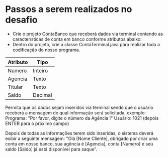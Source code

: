 # Passos a serem realizados no desafio

- Crie o projeto ContaBanco que receberá dados via terminal contendo as características de conta em banco conforme atributos abaixo:
- Dentro do projeto, crie a classe ContaTerminal.java para realizar toda a codificação do nosso programa.

| Atributo  | Tipo     
| --------- | ---------
| Numero    | Inteiro   
| Agencia   | Texto    
| Titular   | Texto    
| Saldo     | Decimal 


Permita que os dados sejam inseridos via terminal sendo que o usuário receberá a mensagem de qual informação será solicitada, exemplo:
Programa: "Por favor, digite o número da Agência !"
Usuário: 1021 (depois ENTER para o próximo campo)

Depois de todas as informações terem sido inseridas, o sistema deverá exibir a seguinte mensagem:
"Olá [Nome Cliente], obrigado por criar uma conta em nosso banco, sua agência é [Agencia], conta [Numero] e seu saldo [Saldo] já está disponível para saque".
